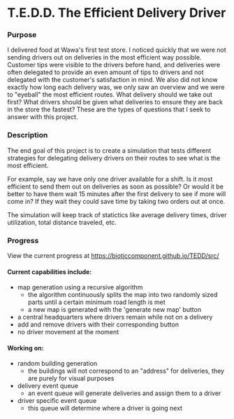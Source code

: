 # T.E.D.D. The Efficient Delivery Driver

### Purpose

I delivered food at Wawa's first test store. I noticed quickly that we were not sending drivers out on deliveries in the most efficient way possible. Customer tips were visible to the drivers before hand, and deliveries were often delegated to provide an even amount of tips to drivers and not delegated with the customer's satisfaction in mind. We also did not know exactly how long each delivery was, we only saw an overview and we were to "eyeball" the most efficient routes. What delivery should we take out first? What drivers should be given what deliveries to ensure they are back in the store the fastest? These are the types of questions that I seek to answer with this project. 

### Description

The end goal of this project is to create a simulation that tests different strategies for delegating delivery drivers on their routes to see what is the most efficient. 

For example, say we have only one driver available for a shift. Is it most efficient to send them out on deliveries as soon as possible? Or would it be better to have them wait 15 minutes after the first delivery to see if more will come in? If they wait they could save time by taking two orders out at once. 

The simulation will keep track of statictics like average delivery times, driver utilization, total distance traveled, etc.

### Progress

View the current progress at https://bioticcomponent.github.io/TEDD/src/

#### Current capabilities include:
* map generation using a recursive algorithm
    * the algorithm continuously splits the map into two randomly sized parts until a certain minimum road length is met
    * a new map is generated with the 'generate new map' button
* a central headquarters where drivers remain while not on a delivery
* add and remove drivers with their corresponding button
* no driver movement at the moment

#### Working on:
* random building generation
    * the buildings will not correspond to an "address" for deliveries, they are purely for visual purposes
* delivery event queue
    * an event queue will generate deliveries and assign them to a driver
* driver specific event queue
    * this queue will determine where a driver is going next
